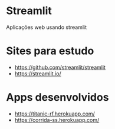 # Streamlit
Aplicações web usando streamlit

# Sites para estudo
- https://github.com/streamlit/streamlit
- https://streamlit.io/

# Apps desenvolvidos
- https://titanic-rf.herokuapp.com/
- https://corrida-ss.herokuapp.com/
